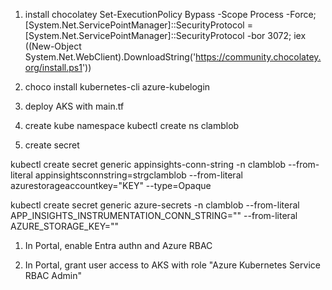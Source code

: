 1. install chocolatey
Set-ExecutionPolicy Bypass -Scope Process -Force; [System.Net.ServicePointManager]::SecurityProtocol = [System.Net.ServicePointManager]::SecurityProtocol -bor 3072; iex ((New-Object System.Net.WebClient).DownloadString('https://community.chocolatey.org/install.ps1'))

2. choco install kubernetes-cli azure-kubelogin

2. deploy AKS with main.tf

3. create kube namespace
   kubectl create ns clamblob

4. create secret

kubectl create secret generic appinsights-conn-string -n clamblob --from-literal appinsightsconnstring=strgclamblob --from-literal azurestorageaccountkey="KEY" --type=Opaque

kubectl create secret generic azure-secrets -n clamblob 
   --from-literal APP_INSIGHTS_INSTRUMENTATION_CONN_STRING="" 
   --from-literal AZURE_STORAGE_KEY=""

1. In Portal, enable Entra authn and Azure RBAC

2. In Portal, grant user access to AKS with role "Azure Kubernetes Service RBAC Admin" 


